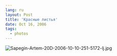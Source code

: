 ```yaml
---
lang: ru
layout: Post
title: 'Красные листья'
date: Oct 16, 2006
tags:
  - photos
---
```


![Sapegin-Artem-20D-2006-10-10-251-5172-lj.jpg](upload://Sapegin-Artem-20D-2006-10-10-251-5172-lj.jpg)
